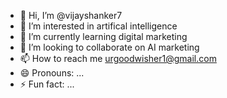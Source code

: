 - 👋 Hi, I’m @vijayshanker7
- 👀 I’m interested in artifical intelligence
- 🌱 I’m currently learning digital marketing
- 💞️ I’m looking to collaborate on AI marketing
- 📫 How to reach me urgoodwisher1@gmail.com
- 😄 Pronouns: ...
- ⚡ Fun fact: ...

<!---
vijayshanker7/vijayshanker7 is a ✨ special ✨ repository because its `README.md` (this file) appears on your GitHub profile.
You can click the Preview link to take a look at your changes.
--->
